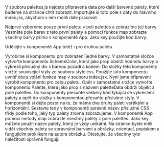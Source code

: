 V souboru palettes.js najdete připravená data pro další barevné palety, které budeme na stránce chtít zobrazit. Importujte si toto pole s daty do hlavního index.jsx, abychom s ním mohli dále pracovat.

Nejprve vybereme pouze první paletu v poli palettes a zobrazíme její barvy. Vezměte pole barev z této první palety a pomocí funkce map zobrazte všechny barvy přímo v komponentě App. Jako key použijte kód barvy.

Udělejte v komponentě App totéž i pro druhou paletu.

Vyrobíme si komponentu pro zobrazení jedné barvy. V samostatné složce vytvořte komponentu SchemeColor, která jako prop obdrží hodnotu barvy a vykreslí příslušný div s barvou pozadí a kódem. Do složky této komponenty vložte související styly ze souboru style.css. Použijte tuto komponentu uvnitř obou volání funkce map v souboru index.jsx.
Nyní jsme připraveni vyrobit komponentu pro celou paletu. Opět v samostatné složce vytvořte komponentu Palette, která jako prop s názvem paletteData obdrží objekt z pole palettes. Do komponenty přesuňte veškerý kód týkající se vykreslení palety a opět do složky s komponentou přesuňte příslušné styly.
V komponentě si dejte pozor na to, že máme dva druhy palet: vertikální a horizontální. Sestavte tedy v komponentě správně název příslušné CSS třídy podle toho, jaký typ palety zrovna zobrazujeme.
V komponentě App pomocí metody map zobrazte všechny palety z pole palettes. Jako key můžete použít název palety, který je vždy unikátní.
Na stránce byste měli vidět všechny palety se správnými barvami a obrázky, orientací, popiskem a fungujícím proklikem na autora obrázku. Otestujte, že všechny tyto náležitosti správně fungují.